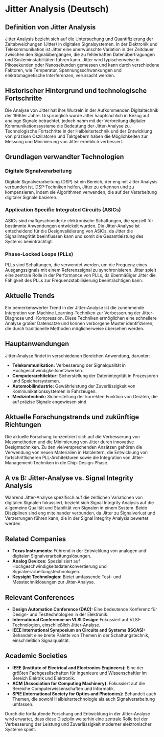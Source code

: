 # Jitter Analysis (Deutsch)

## Definition von Jitter Analysis

Jitter Analysis bezieht sich auf die Untersuchung und Quantifizierung der Zeitabweichungen (Jitter) in digitalen Signalsystemen. In der Elektronik und Telekommunikation ist Jitter eine unerwünschte Variation in der Zeitdauer zwischen den Signalübergängen, die zu fehlerhaften Datenübertragungen und Systeminstabilitäten führen kann. Jitter wird typischerweise in Pikosekunden oder Nanosekunden gemessen und kann durch verschiedene Faktoren, wie Temperatur, Spannungsschwankungen und elektromagnetische Interferenzen, verursacht werden.

## Historischer Hintergrund und technologische Fortschritte

Die Analyse von Jitter hat ihre Wurzeln in der Aufkommenden Digitaltechnik der 1960er Jahre. Ursprünglich wurde Jitter hauptsächlich in Bezug auf analoge Signale betrachtet, jedoch nahm mit der Verbreitung digitaler Kommunikationssysteme die Bedeutung der Jitter-Analyse zu. Technologische Fortschritte in der Halbleitertechnik und der Entwicklung von präzisen Oszillatoren und Taktgebern haben die Möglichkeiten zur Messung und Minimierung von Jitter erheblich verbessert.

## Grundlagen verwandter Technologien

### Digitale Signalverarbeitung

Digitale Signalverarbeitung (DSP) ist ein Bereich, der eng mit Jitter Analysis verbunden ist. DSP-Techniken helfen, Jitter zu erkennen und zu kompensieren, indem sie Algorithmen verwenden, die auf der Verarbeitung digitaler Signale basieren.

### Application Specific Integrated Circuits (ASICs)

ASICs sind maßgeschneiderte elektronische Schaltungen, die speziell für bestimmte Anwendungen entwickelt wurden. Die Jitter-Analyse ist entscheidend für die Designvalidierung von ASICs, da Jitter die Signalintegrität beeinflussen kann und somit die Gesamtleistung des Systems beeinträchtigt.

### Phase-Locked Loops (PLLs)

PLLs sind Schaltungen, die verwendet werden, um die Frequenz eines Ausgangssignals mit einem Referenzsignal zu synchronisieren. Jitter spielt eine zentrale Rolle in der Performance von PLLs, da übermäßiger Jitter die Fähigkeit des PLLs zur Frequenzstabilisierung beeinträchtigen kann.

## Aktuelle Trends

Ein bemerkenswerter Trend in der Jitter-Analyse ist die zunehmende Integration von Machine Learning-Techniken zur Verbesserung der Jitter-Diagnose und -Kompression. Diese Techniken ermöglichen eine schnellere Analyse großer Datensätze und können verborgene Muster identifizieren, die durch traditionelle Methoden möglicherweise übersehen werden.

## Hauptanwendungen

Jitter-Analyse findet in verschiedenen Bereichen Anwendung, darunter:

- **Telekommunikation:** Verbesserung der Signalqualität in Hochgeschwindigkeitsnetzwerken.
- **Computerarchitektur:** Sicherstellung der Datenintegrität in Prozessoren und Speichersystemen.
- **Automobilindustrie:** Gewährleistung der Zuverlässigkeit von Kommunikationssystemen in Fahrzeugen.
- **Medizintechnik:** Sicherstellung der korrekten Funktion von Geräten, die auf präzise Signale angewiesen sind.

## Aktuelle Forschungstrends und zukünftige Richtungen

Die aktuelle Forschung konzentriert sich auf die Verbesserung von Messmethoden und die Minimierung von Jitter durch innovative Designtechniken. Zu den vielversprechenden Ansätzen gehören die Verwendung von neuen Materialien in Halbleitern, die Entwicklung von fortschrittlicheren PLL-Architekturen sowie die Integration von Jitter-Management-Techniken in die Chip-Design-Phase.

## A vs B: Jitter-Analyse vs. Signal Integrity Analysis

Während Jitter-Analyse spezifisch auf die zeitlichen Variationen von digitalen Signalen fokussiert, bezieht sich Signal Integrity Analysis auf die allgemeine Qualität und Stabilität von Signalen in einem System. Beide Disziplinen sind eng miteinander verbunden, da Jitter zu Signalverlust und Verzerrungen führen kann, die in der Signal Integrity Analysis bewertet werden. 

## Related Companies

- **Texas Instruments:** Führend in der Entwicklung von analogen und digitalen Signalverarbeitungslösungen.
- **Analog Devices:** Spezialisiert auf Hochgeschwindigkeitsdatenkonvertierung und Signalverarbeitungstechnologien.
- **Keysight Technologies:** Bietet umfassende Test- und Messtechniklösungen zur Jitter-Analyse.

## Relevant Conferences

- **Design Automation Conference (DAC):** Eine bedeutende Konferenz für Design- und Testtechnologien in der Elektronik.
- **International Conference on VLSI Design:** Fokussiert auf VLSI-Technologien, einschließlich Jitter-Analyse.
- **IEEE International Symposium on Circuits and Systems (ISCAS):** Behandelt eine breite Palette von Themen in der Schaltungstechnik, einschließlich Signalqualität.

## Academic Societies

- **IEEE (Institute of Electrical and Electronics Engineers):** Eine der größten Fachgesellschaften für Ingenieure und Wissenschaftler im Bereich Elektrik und Elektronik.
- **ACM (Association for Computing Machinery):** Fokussiert auf die Bereiche Computerwissenschaften und Informatik.
- **SPIE (International Society for Optics and Photonics):** Behandelt auch Themen, die sowohl Halbleitertechnologie als auch Signalverarbeitung umfassen.

Durch die fortlaufende Forschung und Entwicklung in der Jitter-Analyse wird erwartet, dass diese Disziplin weiterhin eine zentrale Rolle bei der Verbesserung der Leistung und Zuverlässigkeit moderner elektronischer Systeme spielt.